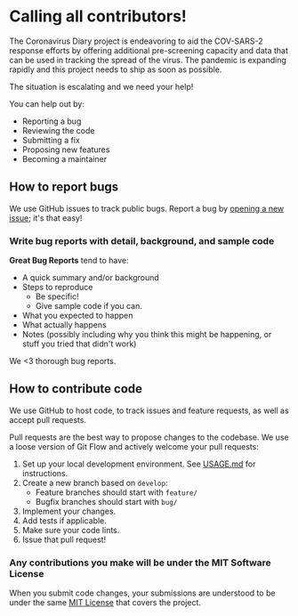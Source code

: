 # Calling all contributors!
The Coronavirus Diary project is endeavoring to aid the COV-SARS-2 response efforts by offering additional pre-screening capacity and data that can be used in tracking the spread of the virus. The pandemic is expanding rapidly and this project needs to ship as soon as possible.

The situation is escalating and we need your help!

You can help out by: 
- Reporting a bug
- Reviewing the code
- Submitting a fix
- Proposing new features
- Becoming a maintainer

## How to report bugs
We use GitHub issues to track public bugs. Report a bug by [opening a new issue](https://github.com/joshua-s/coronavirus-diary/issues/new/choose); it's that easy!

### Write bug reports with detail, background, and sample code
**Great Bug Reports** tend to have:

- A quick summary and/or background
- Steps to reproduce
  - Be specific!
  - Give sample code if you can.
- What you expected to happen
- What actually happens
- Notes (possibly including why you think this might be happening, or stuff you tried that didn't work)

We <3 thorough bug reports.

## How to contribute code
We use GitHub to host code, to track issues and feature requests, as well as accept pull requests.

Pull requests are the best way to propose changes to the codebase. We use a loose version of Git Flow
and actively welcome your pull requests:

1. Set up your local development environment. See [USAGE.md](USAGE.md) for instructions.
2. Create a new branch based on `develop`:
   - Feature branches should start with `feature/`
   - Bugfix branches should start with `bug/`
3. Implement your changes.
4. Add tests if applicable.
5. Make sure your code lints.
6. Issue that pull request!

### Any contributions you make will be under the MIT Software License
When you submit code changes, your submissions are understood to be under the same [MIT License](LICENSE) that covers the project.